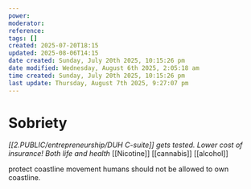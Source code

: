 ```yaml
---
power: 
moderator: 
reference: 
tags: []
created: 2025-07-20T18:15
updated: 2025-08-06T14:15
date created: Sunday, July 20th 2025, 10:15:26 pm
date modified: Wednesday, August 6th 2025, 2:05:18 am
time created: Sunday, July 20th 2025, 10:15:26 pm
last update: Thursday, August 7th 2025, 9:27:07 pm
---
```

# Sobriety
*[[2.PUBLIC/entrepreneurship/DUH C-suite]] gets tested.  Lower cost of insurance! Both life and health*
[[Nicotine]]
[[cannabis]]
[[alcohol]]

protect coastline movement
humans should not be allowed to own coastline.